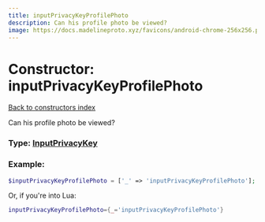 ```yaml
---
title: inputPrivacyKeyProfilePhoto
description: Can his profile photo be viewed?
image: https://docs.madelineproto.xyz/favicons/android-chrome-256x256.png
---
```

# Constructor: inputPrivacyKeyProfilePhoto  
[Back to constructors index](index.md)



Can his profile photo be viewed?




### Type: [InputPrivacyKey](../types/InputPrivacyKey.md)


### Example:

```php
$inputPrivacyKeyProfilePhoto = ['_' => 'inputPrivacyKeyProfilePhoto'];
```  


Or, if you're into Lua:

```lua
inputPrivacyKeyProfilePhoto={_='inputPrivacyKeyProfilePhoto'}

```



